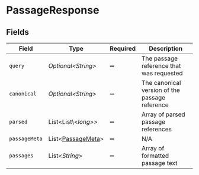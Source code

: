 # PassageResponse


## Fields

| Field                                                        | Type                                                         | Required                                                     | Description                                                  |
| ------------------------------------------------------------ | ------------------------------------------------------------ | ------------------------------------------------------------ | ------------------------------------------------------------ |
| `query`                                                      | *Optional\<String>*                                          | :heavy_minus_sign:                                           | The passage reference that was requested                     |
| `canonical`                                                  | *Optional\<String>*                                          | :heavy_minus_sign:                                           | The canonical version of the passage reference               |
| `parsed`                                                     | List\<List\\<*long*>>                                        | :heavy_minus_sign:                                           | Array of parsed passage references                           |
| `passageMeta`                                                | List\<[PassageMeta](../../models/components/PassageMeta.md)> | :heavy_minus_sign:                                           | N/A                                                          |
| `passages`                                                   | List\<*String*>                                              | :heavy_minus_sign:                                           | Array of formatted passage text                              |